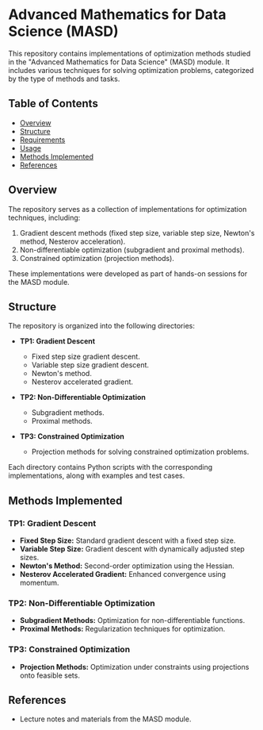 # Advanced Mathematics for Data Science (MASD)

This repository contains implementations of optimization methods studied in the "Advanced Mathematics for Data Science" (MASD) module. It includes various techniques for solving optimization problems, categorized by the type of methods and tasks.

## Table of Contents

- [Overview](#overview)
- [Structure](#structure)
- [Requirements](#requirements)
- [Usage](#usage)
- [Methods Implemented](#methods-implemented)
- [References](#references)

## Overview

The repository serves as a collection of implementations for optimization techniques, including:

1. Gradient descent methods (fixed step size, variable step size, Newton's method, Nesterov acceleration).
2. Non-differentiable optimization (subgradient and proximal methods).
3. Constrained optimization (projection methods).

These implementations were developed as part of hands-on sessions for the MASD module.

## Structure

The repository is organized into the following directories:

- **TP1: Gradient Descent**
  - Fixed step size gradient descent.
  - Variable step size gradient descent.
  - Newton's method.
  - Nesterov accelerated gradient.

- **TP2: Non-Differentiable Optimization**
  - Subgradient methods.
  - Proximal methods.

- **TP3: Constrained Optimization**
  - Projection methods for solving constrained optimization problems.

Each directory contains Python scripts with the corresponding implementations, along with examples and test cases.

## Methods Implemented

### TP1: Gradient Descent
- **Fixed Step Size:** Standard gradient descent with a fixed step size.
- **Variable Step Size:** Gradient descent with dynamically adjusted step sizes.
- **Newton's Method:** Second-order optimization using the Hessian.
- **Nesterov Accelerated Gradient:** Enhanced convergence using momentum.

### TP2: Non-Differentiable Optimization
- **Subgradient Methods:** Optimization for non-differentiable functions.
- **Proximal Methods:** Regularization techniques for optimization.

### TP3: Constrained Optimization
- **Projection Methods:** Optimization under constraints using projections onto feasible sets.

## References

- Lecture notes and materials from the MASD module.
